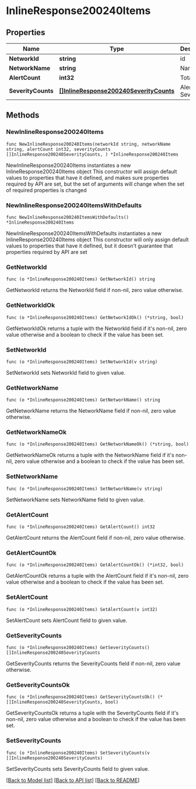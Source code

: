# InlineResponse200240Items

## Properties

Name | Type | Description | Notes
------------ | ------------- | ------------- | -------------
**NetworkId** | **string** | id | 
**NetworkName** | **string** | Name | 
**AlertCount** | **int32** | Total Alerts | 
**SeverityCounts** | [**[]InlineResponse200240SeverityCounts**](InlineResponse200240SeverityCounts.md) | Alerts By Severity | 

## Methods

### NewInlineResponse200240Items

`func NewInlineResponse200240Items(networkId string, networkName string, alertCount int32, severityCounts []InlineResponse200240SeverityCounts, ) *InlineResponse200240Items`

NewInlineResponse200240Items instantiates a new InlineResponse200240Items object
This constructor will assign default values to properties that have it defined,
and makes sure properties required by API are set, but the set of arguments
will change when the set of required properties is changed

### NewInlineResponse200240ItemsWithDefaults

`func NewInlineResponse200240ItemsWithDefaults() *InlineResponse200240Items`

NewInlineResponse200240ItemsWithDefaults instantiates a new InlineResponse200240Items object
This constructor will only assign default values to properties that have it defined,
but it doesn't guarantee that properties required by API are set

### GetNetworkId

`func (o *InlineResponse200240Items) GetNetworkId() string`

GetNetworkId returns the NetworkId field if non-nil, zero value otherwise.

### GetNetworkIdOk

`func (o *InlineResponse200240Items) GetNetworkIdOk() (*string, bool)`

GetNetworkIdOk returns a tuple with the NetworkId field if it's non-nil, zero value otherwise
and a boolean to check if the value has been set.

### SetNetworkId

`func (o *InlineResponse200240Items) SetNetworkId(v string)`

SetNetworkId sets NetworkId field to given value.


### GetNetworkName

`func (o *InlineResponse200240Items) GetNetworkName() string`

GetNetworkName returns the NetworkName field if non-nil, zero value otherwise.

### GetNetworkNameOk

`func (o *InlineResponse200240Items) GetNetworkNameOk() (*string, bool)`

GetNetworkNameOk returns a tuple with the NetworkName field if it's non-nil, zero value otherwise
and a boolean to check if the value has been set.

### SetNetworkName

`func (o *InlineResponse200240Items) SetNetworkName(v string)`

SetNetworkName sets NetworkName field to given value.


### GetAlertCount

`func (o *InlineResponse200240Items) GetAlertCount() int32`

GetAlertCount returns the AlertCount field if non-nil, zero value otherwise.

### GetAlertCountOk

`func (o *InlineResponse200240Items) GetAlertCountOk() (*int32, bool)`

GetAlertCountOk returns a tuple with the AlertCount field if it's non-nil, zero value otherwise
and a boolean to check if the value has been set.

### SetAlertCount

`func (o *InlineResponse200240Items) SetAlertCount(v int32)`

SetAlertCount sets AlertCount field to given value.


### GetSeverityCounts

`func (o *InlineResponse200240Items) GetSeverityCounts() []InlineResponse200240SeverityCounts`

GetSeverityCounts returns the SeverityCounts field if non-nil, zero value otherwise.

### GetSeverityCountsOk

`func (o *InlineResponse200240Items) GetSeverityCountsOk() (*[]InlineResponse200240SeverityCounts, bool)`

GetSeverityCountsOk returns a tuple with the SeverityCounts field if it's non-nil, zero value otherwise
and a boolean to check if the value has been set.

### SetSeverityCounts

`func (o *InlineResponse200240Items) SetSeverityCounts(v []InlineResponse200240SeverityCounts)`

SetSeverityCounts sets SeverityCounts field to given value.



[[Back to Model list]](../README.md#documentation-for-models) [[Back to API list]](../README.md#documentation-for-api-endpoints) [[Back to README]](../README.md)



